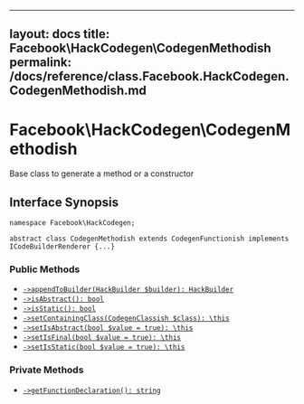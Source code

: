 
***

layout: docs
title: Facebook\\HackCodegen\\CodegenMethodish
permalink: /docs/reference/class.Facebook.HackCodegen.CodegenMethodish.md
---







# Facebook\\HackCodegen\\CodegenMethodish




Base class to generate a method or a constructor




## Interface Synopsis




``` Hack
namespace Facebook\HackCodegen;

abstract class CodegenMethodish extends CodegenFunctionish implements ICodeBuilderRenderer {...}
```




### Public Methods




- [` ->appendToBuilder(HackBuilder $builder): HackBuilder `](<class.Facebook.HackCodegen.CodegenMethodish.appendToBuilder.md>)
- [` ->isAbstract(): bool `](<class.Facebook.HackCodegen.CodegenMethodish.isAbstract.md>)
- [` ->isStatic(): bool `](<class.Facebook.HackCodegen.CodegenMethodish.isStatic.md>)
- [` ->setContainingClass(CodegenClassish $class): \this `](<class.Facebook.HackCodegen.CodegenMethodish.setContainingClass.md>)
- [` ->setIsAbstract(bool $value = true): \this `](<class.Facebook.HackCodegen.CodegenMethodish.setIsAbstract.md>)
- [` ->setIsFinal(bool $value = true): \this `](<class.Facebook.HackCodegen.CodegenMethodish.setIsFinal.md>)
- [` ->setIsStatic(bool $value = true): \this `](<class.Facebook.HackCodegen.CodegenMethodish.setIsStatic.md>)







### Private Methods




+ [` ->getFunctionDeclaration(): string `](<class.Facebook.HackCodegen.CodegenMethodish.getFunctionDeclaration.md>)